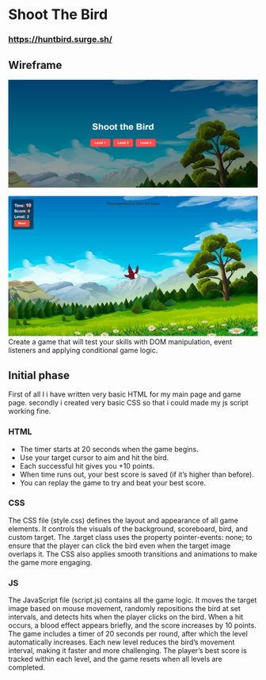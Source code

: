 # Shoot The Bird
### https://huntbird.surge.sh/
## Wireframe
![Home Page of the game](/images/home_page.png)

![Game Page](/images/Game%20Page.png)
Create a game that will test your skills with DOM manipulation, event listeners and applying conditional game logic.
## Initial phase
First of all
I i have written very basic HTML for my main page and game page. secondly i created very basic CSS so that i could made my js script working fine.
### HTML
* The timer starts at 20 seconds when the game begins.
* Use your target cursor to aim and hit the bird.
* Each successful hit gives you +10 points.
* When time runs out, your best score is saved (if it’s higher than before).
* You can replay the game to try and beat your best score.

### CSS
The CSS file (style.css) defines the layout and appearance of all game elements. It controls the visuals of the background, scoreboard, bird, and custom target. The .target class uses the property pointer-events: none; to ensure that the player can click the bird even when the target image overlaps it. The CSS also applies smooth transitions and animations to make the game more engaging.
### JS
The JavaScript file (script.js) contains all the game logic. It moves the target image based on mouse movement, randomly repositions the bird at set intervals, and detects hits when the player clicks on the bird. When a hit occurs, a blood effect appears briefly, and the score increases by 10 points. The game includes a timer of 20 seconds per round, after which the level automatically increases. Each new level reduces the bird’s movement interval, making it faster and more challenging. The player’s best score is tracked within each level, and the game resets when all levels are completed.


